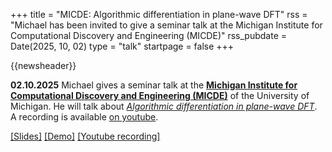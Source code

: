 +++
title       = "MICDE: Algorithmic differentiation in plane-wave DFT"
rss         = "Michael has been invited to give a seminar talk at the Michigan Institute for Computational Discovery and Engineering (MICDE)"
rss_pubdate = Date(2025, 10, 02)
type        = "talk"
startpage   = false
+++

{{newsheader}}

**02.10.2025** Michael gives a seminar talk at the
[**Michigan Institute for Computational Discovery and Engineering (MICDE)**](https://micde.umich.edu/) of the University of Michigan. He will talk about [*Algorithmic differentiation in plane-wave DFT*](https://michael-herbst.com/talks/2025.10.03_MICDE_DFTK_AD.pdf).
A recording is available [on youtube](https://youtube.com/watch?v=HWm6uh0uqXU).

[[Slides]](https://michael-herbst.com/talks/2025.10.03_MICDE_DFTK_AD.pdf)
[[Demo]](https://michael-herbst.com/talks/2025.10.03_MICDE_DFTK_AD_design.html)
[[Youtube recording]](https://youtube.com/watch?v=HWm6uh0uqXU)

